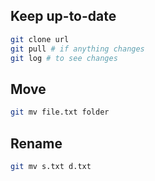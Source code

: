 ## Keep up-to-date

```sh
git clone url
git pull # if anything changes
git log # to see changes
```

## Move
```sh
git mv file.txt folder
```

## Rename
```sh
git mv s.txt d.txt
```


